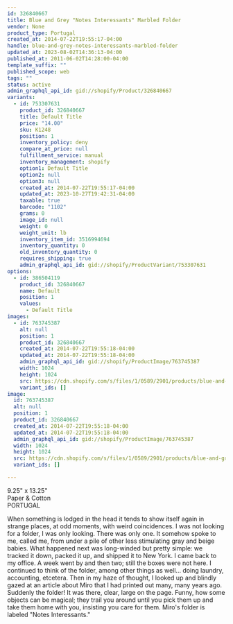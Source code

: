 ```yaml
---
id: 326840667
title: Blue and Grey "Notes Interessants" Marbled Folder
vendor: None
product_type: Portugal
created_at: 2014-07-22T19:55:17-04:00
handle: blue-and-grey-notes-interessants-marbled-folder
updated_at: 2023-08-02T14:36:13-04:00
published_at: 2011-06-02T14:28:00-04:00
template_suffix: ""
published_scope: web
tags: ""
status: active
admin_graphql_api_id: gid://shopify/Product/326840667
variants:
  - id: 753307631
    product_id: 326840667
    title: Default Title
    price: "14.00"
    sku: K1248
    position: 1
    inventory_policy: deny
    compare_at_price: null
    fulfillment_service: manual
    inventory_management: shopify
    option1: Default Title
    option2: null
    option3: null
    created_at: 2014-07-22T19:55:17-04:00
    updated_at: 2023-10-27T19:42:31-04:00
    taxable: true
    barcode: "1102"
    grams: 0
    image_id: null
    weight: 0
    weight_unit: lb
    inventory_item_id: 3516994694
    inventory_quantity: 0
    old_inventory_quantity: 0
    requires_shipping: true
    admin_graphql_api_id: gid://shopify/ProductVariant/753307631
options:
  - id: 386504119
    product_id: 326840667
    name: Default
    position: 1
    values:
      - Default Title
images:
  - id: 763745387
    alt: null
    position: 1
    product_id: 326840667
    created_at: 2014-07-22T19:55:18-04:00
    updated_at: 2014-07-22T19:55:18-04:00
    admin_graphql_api_id: gid://shopify/ProductImage/763745387
    width: 1024
    height: 1024
    src: https://cdn.shopify.com/s/files/1/0589/2901/products/blue-and-grey-marbled-folder.jpeg?v=1406073318
    variant_ids: []
image:
  id: 763745387
  alt: null
  position: 1
  product_id: 326840667
  created_at: 2014-07-22T19:55:18-04:00
  updated_at: 2014-07-22T19:55:18-04:00
  admin_graphql_api_id: gid://shopify/ProductImage/763745387
  width: 1024
  height: 1024
  src: https://cdn.shopify.com/s/files/1/0589/2901/products/blue-and-grey-marbled-folder.jpeg?v=1406073318
  variant_ids: []

---
```


9.25" x 13.25"  
Paper & Cotton  
PORTUGAL

When something is lodged in the head it tends to show itself again in strange places, at odd moments, with weird coincidences. I was not looking for a folder, I was only looking. There was only one. It somehow spoke to me, called me, from under a pile of other less stimulating gray and beige babies. What happened next was long-winded but pretty simple: we tracked it down, packed it up, and shipped it to New York. I came back to my office. A week went by and then two; still the boxes were not here. I continued to think of the folder, among other things as well... doing laundry, accounting, etcetera. Then in my haze of thought, I looked up and blindly gazed at an article about Miro that I had printed out many, many years ago. Suddenly the folder! It was there, clear, large on the page. Funny, how some objects can be magical; they trail you around until you pick them up and take them home with you, insisting you care for them. Miro's folder is labeled "Notes Interessants."